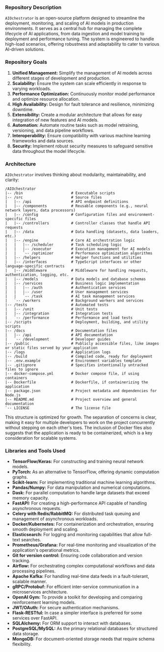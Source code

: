 ### Repository Description

`AIOchestrator` is an open-source platform designed to streamline the deployment, monitoring, and scaling of AI models in production environments. It serves as a central hub for managing the complete lifecycle of AI applications, from data ingestion and model training to deployment and performance tuning. The system is engineered to handle high-load scenarios, offering robustness and adaptability to cater to various AI-driven solutions.

### Repository Goals

1. **Unified Management:** Simplify the management of AI models across different stages of development and production.
2. **Scalability:** Ensure the system can scale efficiently in response to varying workloads.
3. **Performance Optimization:** Continuously monitor model performance and optimize resource allocation.
4. **High Availability:** Design for fault tolerance and resilience, minimizing downtime.
5. **Extensibility:** Create a modular architecture that allows for easy integration of new features and AI models.
6. **Automation:** Automate routine tasks such as model retraining, versioning, and data pipeline workflows.
7. **Interoperability:** Ensure compatibility with various machine learning frameworks and data sources.
8. **Security:** Implement robust security measures to safeguard sensitive data throughout the model lifecycle.


### Architecture

`AIOchestrator` involves thinking about modularity, maintainability, and clarity:

```plaintext
/AIOchestrator
|-- /bin                      # Executable scripts
|-- /src                      # Source files
|   |-- /api                  # API endpoint definitions
|   |-- /components           # Reusable components (e.g., neural network layers, data processors)
|   |-- /config               # Configuration files and environment-specific files
|   |-- /controllers          # Controller classes that handle API requests
|   |-- /data                 # Data handling (datasets, data loaders, etc.)
|   |-- /engine               # Core AI orchestration logic
|   |   |-- /scheduler        # Task scheduling logic
|   |   |-- /executor         # Execution management for AI models
|   |   `-- /optimizer        # Performance optimization algorithms
|   |-- /helpers              # Helper functions and utilities
|   |-- /interfaces           # TypeScript interfaces or other language-specific contracts
|   |-- /middleware           # Middleware for handling requests, authentication, logging, etc.
|   |-- /models               # Data models and database schemas
|   |-- /services             # Business logic implementation
|   |   |-- /auth             # Authentication services
|   |   |-- /user             # User management services
|   |   `-- /task             # AI task management services
|   `-- /workers              # Background workers and services
|-- /tests                    # Automated tests
|   |-- /unit                 # Unit tests
|   |-- /integration          # Integration tests
|   `-- /performance          # Performance and load tests
|-- /scripts                  # Deployment, building, and utility scripts
|-- /docs                     # Documentation files
|   |-- /api                  # API documentation
|   `-- /development          # Developer guides
|-- /public                   # Publicly accessible files, like images or static files served by your application
|-- /logs                     # Application logs
|-- /build                    # Compiled code, ready for deployment
|-- .env.example              # Environment variables template
|-- .gitignore                # Specifies intentionally untracked files to ignore
|-- docker-compose.yml        # Docker compose file, if using containers
|-- Dockerfile                # Dockerfile, if containerizing the application
|-- package.json              # Project metadata and dependencies for Node.js
|-- README.md                 # Project overview and general documentation
`-- LICENSE                   # The license file
```

This structure is optimized for growth. The separation of concerns is clear, making it easy for multiple developers to work on the project concurrently without stepping on each other's toes. The inclusion of Docker files also suggests that the application is ready to be containerized, which is a key consideration for scalable systems.

### Libraries and Tools Used

- **TensorFlow/Keras:** For constructing and training neural network models.
- **PyTorch:** As an alternative to TensorFlow, offering dynamic computation graphs.
- **Scikit-learn:** For implementing traditional machine learning algorithms.
- **Pandas/Numpy:** For data manipulation and numerical computations.
- **Dask:** For parallel computation to handle large datasets that exceed memory capacity.
- **FastAPI:** For creating a high-performance API capable of handling asynchronous requests.
- **Celery with Redis/RabbitMQ:** For distributed task queuing and management of asynchronous workloads.
- **Docker/Kubernetes:** For containerization and orchestration, ensuring smooth deployment and scaling.
- **Elasticsearch:** For logging and monitoring capabilities that allow full-text searches.
- **Prometheus/Grafana:** For real-time monitoring and visualization of the application's operational metrics.
- **Git for version control:** Ensuring code collaboration and version tracking.
- **Airflow:** For orchestrating complex computational workflows and data processing pipelines.
- **Apache Kafka:** For handling real-time data feeds in a fault-tolerant, scalable manner.
- **gRPC/Protobuf:** For efficient inter-service communication in a microservices architecture.
- **OpenAI Gym:** To provide a toolkit for developing and comparing reinforcement learning models.
- **JWT/OAuth:** For secure authentication mechanisms.
- **Flask-RESTful:** In case a simpler interface is preferred for some services over FastAPI.
- **SQLAlchemy:** For ORM support to interact with databases.
- **PostgreSQL/MySQL:** As the primary relational databases for structured data storage.
- **MongoDB:** For document-oriented storage needs that require schema flexibility.

